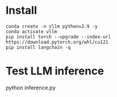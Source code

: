 # Install
```
conda create -n vllm python=3.9 -y
conda activate vllm
pip install torch --upgrade --index-url https://download.pytorch.org/whl/cu121
pip install langchain -q
```
# Test LLM inference
python inference.py
